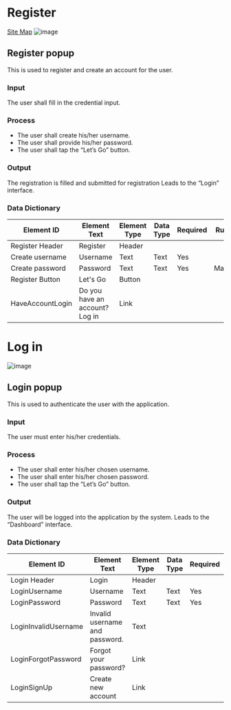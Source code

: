 # Register
[Site Map](README.md)
![image](https://github.com/jar-RED/poultry-palace/assets/126373280/ae3dce62-f2eb-474e-8de2-8dfb26b16ac8)



## Register popup
This is used to register and create an account for the user.
### Input
The user shall fill in the credential input.
### Process
* The user shall create his/her username.
* The user shall provide his/her password.
* The user shall tap the “Let’s Go” button.

### Output
The registration is filled and submitted for registration
Leads to the “Login” interface.


### Data Dictionary
| Element ID | Element Text | Element Type | Data Type | Required | Rules? |
|------------|--------------|--------------|-----------|----------|--------|
| Register Header | Register | Header|  |  |  |
| Create username | Username | Text | Text | Yes |  |
| Create password | Password | Text| Text | Yes | Masked |
| Register Button | Let's Go | Button |  |  |  |
| HaveAccountLogin | Do you have an account? Log in | Link |  |  |  |

# Log in
![image](https://github.com/jar-RED/poultry-palace/assets/126373280/c92bad12-720c-472d-b080-9510aa7db78c)

## Login popup
This is used to authenticate the user with the application.
### Input
The user must enter his/her credentials.
### Process
* The user shall enter his/her chosen username.
* The user shall enter his/her chosen password.
* The user shall tap the “Let’s Go” button.

### Output
The user will be logged into the application by the system.
Leads to the “Dashboard” interface.



### Data Dictionary
| Element ID | Element Text | Element Type | Data Type | Required | Rules? |
|------------|--------------|--------------|-----------|----------|--------|
| Login Header | Login | Header|  |  |  |
| LoginUsername | Username | Text | Text | Yes |  |
| LoginPassword | Password | Text| Text | Yes | Masked |
| LoginInvalidUsername | Invalid username and password. | Text |   |  | Hidden |
| LoginForgotPassword | Forgot your password? | Link |  |  | Hidden |
| LoginSignUp | Create new account | Link |  |  |  |
